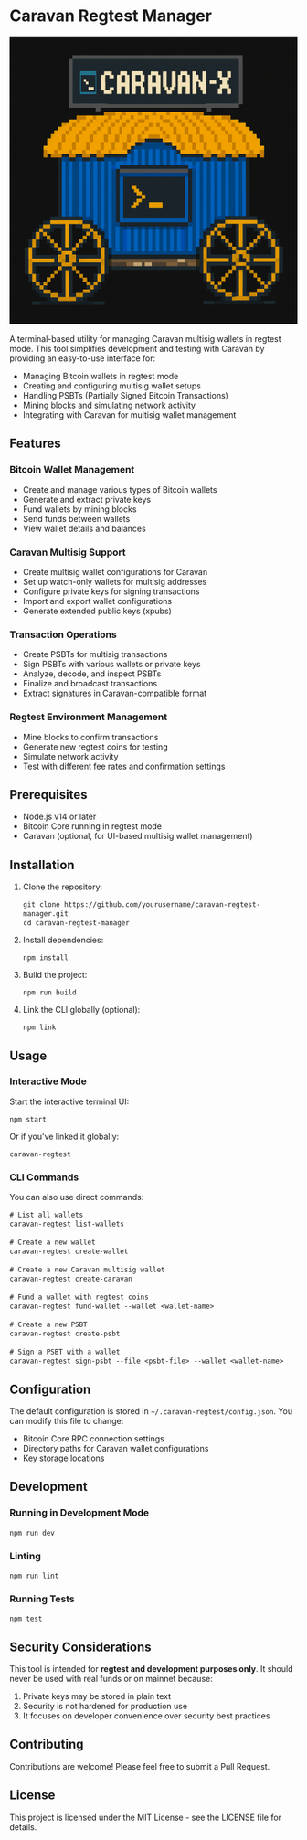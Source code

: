 # Caravan Regtest Manager

![Caravan-X](./assets/Caravan-X.png)

A terminal-based utility for managing Caravan multisig wallets in regtest mode. This tool simplifies development and testing with Caravan by providing an easy-to-use interface for:

- Managing Bitcoin wallets in regtest mode
- Creating and configuring multisig wallet setups
- Handling PSBTs (Partially Signed Bitcoin Transactions)
- Mining blocks and simulating network activity
- Integrating with Caravan for multisig wallet management

## Features

### Bitcoin Wallet Management
- Create and manage various types of Bitcoin wallets
- Generate and extract private keys
- Fund wallets by mining blocks
- Send funds between wallets
- View wallet details and balances

### Caravan Multisig Support
- Create multisig wallet configurations for Caravan
- Set up watch-only wallets for multisig addresses
- Configure private keys for signing transactions
- Import and export wallet configurations
- Generate extended public keys (xpubs)

### Transaction Operations
- Create PSBTs for multisig transactions
- Sign PSBTs with various wallets or private keys
- Analyze, decode, and inspect PSBTs
- Finalize and broadcast transactions
- Extract signatures in Caravan-compatible format

### Regtest Environment Management
- Mine blocks to confirm transactions
- Generate new regtest coins for testing
- Simulate network activity
- Test with different fee rates and confirmation settings

## Prerequisites

- Node.js v14 or later
- Bitcoin Core running in regtest mode
- Caravan (optional, for UI-based multisig wallet management)

## Installation

1. Clone the repository:
   ```
   git clone https://github.com/yourusername/caravan-regtest-manager.git
   cd caravan-regtest-manager
   ```

2. Install dependencies:
   ```
   npm install
   ```

3. Build the project:
   ```
   npm run build
   ```

4. Link the CLI globally (optional):
   ```
   npm link
   ```

## Usage

### Interactive Mode

Start the interactive terminal UI:

```
npm start
```

Or if you've linked it globally:

```
caravan-regtest
```

### CLI Commands

You can also use direct commands:

```
# List all wallets
caravan-regtest list-wallets

# Create a new wallet
caravan-regtest create-wallet

# Create a new Caravan multisig wallet
caravan-regtest create-caravan

# Fund a wallet with regtest coins
caravan-regtest fund-wallet --wallet <wallet-name>

# Create a new PSBT
caravan-regtest create-psbt

# Sign a PSBT with a wallet
caravan-regtest sign-psbt --file <psbt-file> --wallet <wallet-name>
```

## Configuration

The default configuration is stored in `~/.caravan-regtest/config.json`. You can modify this file to change:

- Bitcoin Core RPC connection settings
- Directory paths for Caravan wallet configurations
- Key storage locations

## Development

### Running in Development Mode

```
npm run dev
```

### Linting

```
npm run lint
```

### Running Tests

```
npm test
```

## Security Considerations

This tool is intended for **regtest and development purposes only**. It should never be used with real funds or on mainnet because:

1. Private keys may be stored in plain text
2. Security is not hardened for production use
3. It focuses on developer convenience over security best practices

## Contributing

Contributions are welcome! Please feel free to submit a Pull Request.

## License

This project is licensed under the MIT License - see the LICENSE file for details.
